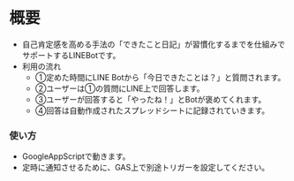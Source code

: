 # 概要
  * 自己肯定感を高める手法の「できたこと日記」が習慣化するまでを仕組みでサポートするLINEBotです。 
  * 利用の流れ
     * ①定めた時間にLINE Botから「今日できたことは？」と質問されます。 
     * ②ユーザーは①の質問にLINE上で回答します。
     * ③ユーザーが回答すると「やったね！」とBotが褒めてくれます。
     * ④回答は自動作成されたスプレッドシートに記録されていきます。

### 使い方
  * GoogleAppScriptで動きます。
  * 定時に通知させるために、GAS上で別途トリガーを設定してください。
